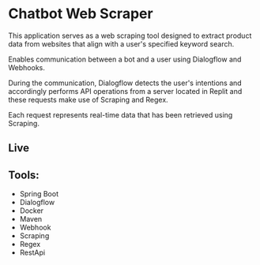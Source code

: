 # Chatbot Web Scraper
This application serves as a web scraping tool designed to extract product data from websites that align with a user's specified keyword search.

Enables communication between a bot and a user using Dialogflow and Webhooks.

During the communication, Dialogflow detects the user's intentions and accordingly performs API operations from a server located in Replit and these requests make use of Scraping and Regex.

Each request represents real-time data that has been retrieved using Scraping.

## Live


## Tools:
* Spring Boot
* Dialogflow
* Docker
* Maven
* Webhook
* Scraping
* Regex
* RestApi


